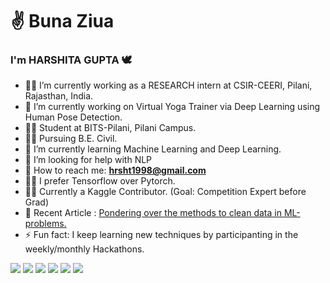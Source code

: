 # :v: Buna Ziua 
### I'm HARSHITA GUPTA :dove:

- :woman_technologist: I’m currently working as a RESEARCH intern at CSIR-CEERI, Pilani, Rajasthan, India.
- :lotus_position: I’m currently working on Virtual Yoga Trainer via Deep Learning using Human Pose Detection.
- :student: Student at BITS-Pilani, Pilani Campus.
- :construction_worker_woman: Pursuing B.E. Civil.
- 🌱 I’m currently learning Machine Learning and Deep Learning.
- 🤔 I’m looking for help with NLP
- :e-mail: How to reach me: **hrsht1998@gmail.com**
- :women_wrestling: I prefer Tensorflow over Pytorch.
- :farmer: Currently a Kaggle Contributor. (Goal: Competition Expert before Grad)
- :bookmark_tabs: Recent Article : <a href="https://dockship.io/articles/602e410afa687b1b152c8c19/pondering-over-the-methods-to-clean-data-in-ml-problems.">Pondering over the methods to clean data in ML-problems.</a>
- ⚡ Fun fact: I keep learning new techniques by participanting in the weekly/monthly Hackathons. 


![](https://img.shields.io/badge/Code-Python-informational?style=flat&logo=python&logoColor=white&color=2bbc8a)
![](https://img.shields.io/badge/Code-C++-informational?style=flat&logo=c++&logoColor=white&color=2bbc8a)
![](https://img.shields.io/badge/Editor-JupyterNB-informational?style=flat&logo=jupyter&logoColor=white&color=2bbc8a)
![](https://img.shields.io/badge/Tools-Sklearn-informational?style=flat&logo=scikit-learn&logoColor=white&color=2bbc8a)
![](https://img.shields.io/badge/Tools-Tensorflow-informational?style=flat&logo=tensorflow&logoColor=white&color=2bbc8a)
![](https://img.shields.io/badge/Tools-Streamlit-informational?style=flat&logo=streamlit&logoColor=white&color=2bbc8a)

